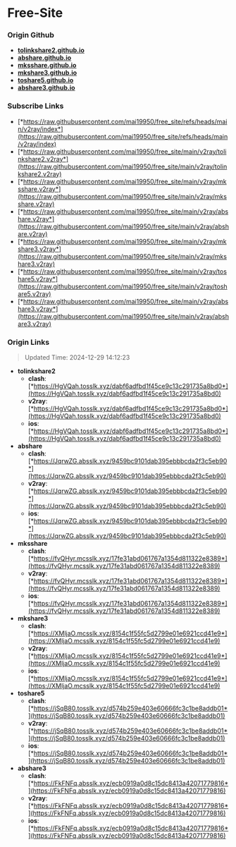 # Free-Site

### Origin Github

- [**tolinkshare2.github.io**](https://github.com/tolinkshare2/tolinkshare2.github.io)
- [**abshare.github.io**](https://github.com/abshare/abshare.github.io)
- [**mksshare.github.io**](https://github.com/mksshare/mksshare.github.io)
- [**mkshare3.github.io**](https://github.com/mkshare3/mkshare3.github.io)
- [**toshare5.github.io**](https://github.com/toshare5/toshare5.github.io)
- [**abshare3.github.io**](https://github.com/abshare3/abshare3.github.io)

### Subscribe Links

- [*https://raw.githubusercontent.com/mai19950/free_site/refs/heads/main/v2ray/index*](https://raw.githubusercontent.com/mai19950/free_site/refs/heads/main/v2ray/index)
- [*https://raw.githubusercontent.com/mai19950/free_site/main/v2ray/tolinkshare2.v2ray*](https://raw.githubusercontent.com/mai19950/free_site/main/v2ray/tolinkshare2.v2ray)
- [*https://raw.githubusercontent.com/mai19950/free_site/main/v2ray/mksshare.v2ray*](https://raw.githubusercontent.com/mai19950/free_site/main/v2ray/mksshare.v2ray)
- [*https://raw.githubusercontent.com/mai19950/free_site/main/v2ray/abshare.v2ray*](https://raw.githubusercontent.com/mai19950/free_site/main/v2ray/abshare.v2ray)
- [*https://raw.githubusercontent.com/mai19950/free_site/main/v2ray/mkshare3.v2ray*](https://raw.githubusercontent.com/mai19950/free_site/main/v2ray/mkshare3.v2ray)
- [*https://raw.githubusercontent.com/mai19950/free_site/main/v2ray/toshare5.v2ray*](https://raw.githubusercontent.com/mai19950/free_site/main/v2ray/toshare5.v2ray)
- [*https://raw.githubusercontent.com/mai19950/free_site/main/v2ray/abshare3.v2ray*](https://raw.githubusercontent.com/mai19950/free_site/main/v2ray/abshare3.v2ray)

### Origin Links

> Updated Time: 2024-12-29 14:12:23

- **tolinkshare2**
  - **clash**: [*https://HgVQah.tosslk.xyz/dabf6adfbd1f45ce9c13c291735a8bd0*](https://HgVQah.tosslk.xyz/dabf6adfbd1f45ce9c13c291735a8bd0)
  - **v2ray**: [*https://HgVQah.tosslk.xyz/dabf6adfbd1f45ce9c13c291735a8bd0*](https://HgVQah.tosslk.xyz/dabf6adfbd1f45ce9c13c291735a8bd0)
  - **ios**: [*https://HgVQah.tosslk.xyz/dabf6adfbd1f45ce9c13c291735a8bd0*](https://HgVQah.tosslk.xyz/dabf6adfbd1f45ce9c13c291735a8bd0)
- **abshare**
  - **clash**: [*https://JqrwZG.absslk.xyz/9459bc9101dab395ebbbcda2f3c5eb90*](https://JqrwZG.absslk.xyz/9459bc9101dab395ebbbcda2f3c5eb90)
  - **v2ray**: [*https://JqrwZG.absslk.xyz/9459bc9101dab395ebbbcda2f3c5eb90*](https://JqrwZG.absslk.xyz/9459bc9101dab395ebbbcda2f3c5eb90)
  - **ios**: [*https://JqrwZG.absslk.xyz/9459bc9101dab395ebbbcda2f3c5eb90*](https://JqrwZG.absslk.xyz/9459bc9101dab395ebbbcda2f3c5eb90)
- **mksshare**
  - **clash**: [*https://fvQHyr.mcsslk.xyz/17fe31abd061767a1354d811322e8389*](https://fvQHyr.mcsslk.xyz/17fe31abd061767a1354d811322e8389)
  - **v2ray**: [*https://fvQHyr.mcsslk.xyz/17fe31abd061767a1354d811322e8389*](https://fvQHyr.mcsslk.xyz/17fe31abd061767a1354d811322e8389)
  - **ios**: [*https://fvQHyr.mcsslk.xyz/17fe31abd061767a1354d811322e8389*](https://fvQHyr.mcsslk.xyz/17fe31abd061767a1354d811322e8389)
- **mkshare3**
  - **clash**: [*https://XMljaO.mcsslk.xyz/8154c1f55fc5d2799e01e6921ccd41e9*](https://XMljaO.mcsslk.xyz/8154c1f55fc5d2799e01e6921ccd41e9)
  - **v2ray**: [*https://XMljaO.mcsslk.xyz/8154c1f55fc5d2799e01e6921ccd41e9*](https://XMljaO.mcsslk.xyz/8154c1f55fc5d2799e01e6921ccd41e9)
  - **ios**: [*https://XMljaO.mcsslk.xyz/8154c1f55fc5d2799e01e6921ccd41e9*](https://XMljaO.mcsslk.xyz/8154c1f55fc5d2799e01e6921ccd41e9)
- **toshare5**
  - **clash**: [*https://jSqB80.tosslk.xyz/d574b259e403e60666fc3c1be8addb01*](https://jSqB80.tosslk.xyz/d574b259e403e60666fc3c1be8addb01)
  - **v2ray**: [*https://jSqB80.tosslk.xyz/d574b259e403e60666fc3c1be8addb01*](https://jSqB80.tosslk.xyz/d574b259e403e60666fc3c1be8addb01)
  - **ios**: [*https://jSqB80.tosslk.xyz/d574b259e403e60666fc3c1be8addb01*](https://jSqB80.tosslk.xyz/d574b259e403e60666fc3c1be8addb01)
- **abshare3**
  - **clash**: [*https://FkFNFq.absslk.xyz/ecb0919a0d8c15dc8413a42071779816*](https://FkFNFq.absslk.xyz/ecb0919a0d8c15dc8413a42071779816)
  - **v2ray**: [*https://FkFNFq.absslk.xyz/ecb0919a0d8c15dc8413a42071779816*](https://FkFNFq.absslk.xyz/ecb0919a0d8c15dc8413a42071779816)
  - **ios**: [*https://FkFNFq.absslk.xyz/ecb0919a0d8c15dc8413a42071779816*](https://FkFNFq.absslk.xyz/ecb0919a0d8c15dc8413a42071779816)
